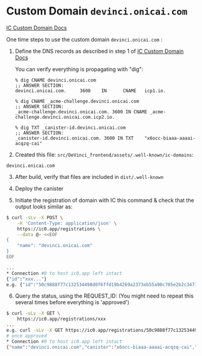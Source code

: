 # Custom Domain `devinci.onicai.com`

[IC Custom Domain Docs](https://internetcomputer.org/docs/current/developer-docs/production/custom-domain/#custom-domains-on-the-boundary-nodes)

One time steps to use the custom domain `devinci.onicai.com` :

1. Define the DNS records as described in step 1 of [IC Custom Domain Docs](https://internetcomputer.org/docs/current/developer-docs/production/custom-domain/#custom-domains-on-the-boundary-nodes)

   You can verify everything is propagating with "dig":
   ```
   % dig CNAME devinci.onicai.com
   ;; ANSWER SECTION:
   devinci.onicai.com.     3600    IN      CNAME   icp1.io.

   % dig CNAME _acme-challenge.devinci.onicai.com
   ;; ANSWER SECTION:
   _acme-challenge.devinci.onicai.com. 3600 IN CNAME _acme-challenge.devinci.onicai.com.icp2.io.

   % dig TXT _canister-id.devinci.onicai.com
   ;; ANSWER SECTION:
   _canister-id.devinci.onicai.com. 3600 IN TXT    "x6occ-biaaa-aaaai-acqzq-cai"
   ```

2. Created this file: `src/DeVinci_frontend/assets/.well-known/ic-domains`:

  ```
  devinci.onicai.com
  ```

3. After build, verify that files are included in `dist/.well-known`

4. Deploy the canister

5. Initiate the registration of domain with IC this command & check that the output looks similar as:

```bash
$ curl -sLv -X POST \
    -H 'Content-Type: application/json' \
    https://ic0.app/registrations \
    --data @- <<EOF
{
    "name": "devinci.onicai.com"
}
EOF

...
* Connection #0 to host ic0.app left intact
{"id":"xxx..."}
e.g. {"id":"50c9888f77c132534498d0f6ffd19b4269a2373eb55a90c705e2b2c3471bada9"}
```

6. Query the status, using the REQUEST_ID:
  (You might need to repeat this several times before everything is 'approved')

```bash
$ curl -sLv -X GET \
    https://ic0.app/registrations/xxx
...
e.g. curl -sLv -X GET https://ic0.app/registrations/50c9888f77c132534498d0f6ffd19b4269a2373eb55a90c705e2b2c3471bada9
# once approved
* Connection #0 to host ic0.app left intact
{"name":"devinci.onicai.com","canister":"x6occ-biaaa-aaaai-acqzq-cai","state":"Available"}
```